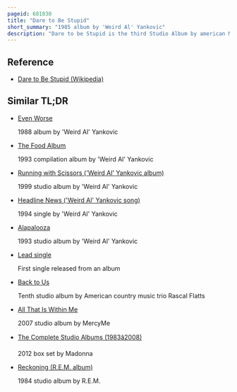 ```yaml
---
pageid: 681830
title: "Dare to Be Stupid"
short_summary: "1985 album by 'Weird Al' Yankovic"
description: "Dare to be Stupid is the third Studio Album by american Musician 'weird Al' Yankovic, released on June 18, 1985. The Album was one of many Yankovic Albums produced by the former Mccoys guitarist rick Derringer. Recorded between august 1984 and march 1985 the Album was yankovic's first Studio Album released following the Success of in 3-d released in 1984 which included the top 40 single Eat it."
---
```


## Reference

- [Dare to Be Stupid (Wikipedia)](https://en.wikipedia.org/?curid=681830)

## Similar TL;DR

- [Even Worse](/tldr/en/even-worse)

  1988 album by 'Weird Al' Yankovic

- [The Food Album](/tldr/en/the-food-album)

  1993 compilation album by 'Weird Al' Yankovic

- [Running with Scissors ('Weird Al' Yankovic album)](/tldr/en/running-with-scissors-weird-al-yankovic-album)

  1999 studio album by 'Weird Al' Yankovic

- [Headline News ('Weird Al' Yankovic song)](/tldr/en/headline-news-weird-al-yankovic-song)

  1994 single by 'Weird Al' Yankovic

- [Alapalooza](/tldr/en/alapalooza)

  1993 studio album by 'Weird Al' Yankovic

- [Lead single](/tldr/en/lead-single)

  First single released from an album

- [Back to Us](/tldr/en/back-to-us)

  Tenth studio album by American country music trio Rascal Flatts

- [All That Is Within Me](/tldr/en/all-that-is-within-me)

  2007 studio album by MercyMe

- [The Complete Studio Albums (1983â2008)](/tldr/en/the-complete-studio-albums-19832008)

  2012 box set by Madonna

- [Reckoning (R.E.M. album)](/tldr/en/reckoning-rem-album)

  1984 studio album by R.E.M.
